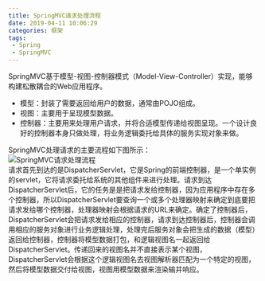 ```yaml
---
title: SpringMVC请求处理流程
date: 2019-04-11 10:06:29
categories: 框架
tags:
 - Spring
 - SpringMVC
---
```

SpringMVC基于模型-视图-控制器模式（Model-View-Controller）实现，能够构建松散耦合的Web应用程序。
 - 模型：封装了需要返回给用户的数据，通常由POJO组成。
 - 视图：主要用于呈现模型数据。
 - 控制器：主要用来处理用户请求，并将合适模型传递给视图呈现。一个设计良好的控制器本身只做处理，将业务逻辑委托给具体的服务实现对象来做。

<!-- more -->  
SpringMVC处理请求的主要流程如下图所示：  
![SpringMVC请求处理流程](https://xiaobai-picture.oss-cn-beijing.aliyuncs.com/SpringMVC%E8%AF%B7%E6%B1%82%E5%A4%84%E7%90%86%E6%B5%81%E7%A8%8B/SpringMVC.png)  
请求首先到达的是DispatcherServlet，它是Spring的前端控制器，是一个单实例的servlet，它将请求委托给系统的其他组件来进行处理。请求到达DispatcherServlet后，它的任务是是把请求发给控制器，因为应用程序中存在多个控制器，所以DispatcherServlet要查询一个或多个处理器映射来确定到底要把请求发给哪个控制器，处理器映射会根据请求的URL来确定。确定了控制器后，DispatcherServlet会把请求发给相应的控制器，请求到达控制器后，控制器会调用相应的服务对象进行业务逻辑处理，处理完后服务对象会把生成的数据（模型）返回给控制器，控制器将模型数据打包，和逻辑视图名一起返回给DispatcherServlet。传递回来的视图名并不直接表示某个视图，DispatcherServlet会根据这个逻辑视图名去视图解析器匹配为一个特定的视图，然后将模型数据交付给视图，视图用模型数据来渲染输并响应。